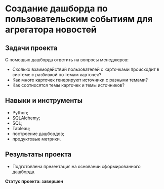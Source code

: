 # Создание дашборда по пользовательским событиям для агрегатора новостей

## Задачи проекта

С помощью дашборда ответить на вопросы менеджеров:
- Сколько взаимодействий пользователей с карточками происходит в системе с разбивкой по темам карточек?
- Как много карточек генерируют источники с разными темами?
- Как соотносятся темы карточек и темы источников?

## Навыки и инструменты
- Python;
- SQLAlchemy;
- SQL;
- Tableau;
- построение дашбордов;
- продуктовые метрики.

## Результаты проекта
- Подготовлена презентация на основании сформированного дашборда.

**Статус проекта: завершен**





